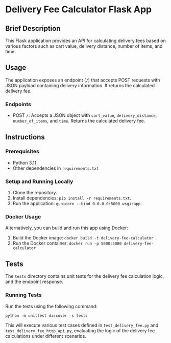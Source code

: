 # Delivery Fee Calculator Flask App

## Brief Description
This Flask application provides an API for calculating delivery fees based on various factors such as cart value, delivery distance, number of items, and time. 

## Usage
The application exposes an endpoint (`/`) that accepts POST requests with JSON payload containing delivery information. It returns the calculated delivery fee.

### Endpoints
- POST `/`: Accepts a JSON object with `cart_value`, `delivery_distance`, `number_of_items`, and `time`. Returns the calculated delivery fee.

## Instructions

### Prerequisites
- Python 3.11
- Other dependencies in `requirements.txt`

### Setup and Running Locally
1. Clone the repository.
2. Install dependencies: `pip install -r requirements.txt`.
3. Run the application: `gunicorn --bind 0.0.0.0:5000 wsgi:app`.

### Docker Usage
Alternatively, you can build and run this app using Docker:

1. Build the Docker image: `docker build -t delivery-fee-calculator .`
2. Run the Docker container: `docker run -p 5000:5000 delivery-fee-calculator`

## Tests
The `tests` directory contains unit tests for the delivery fee calculation logic, and the endpoint response.

### Running Tests
Run the tests using the following command:
```Python
python -m unittest discover -s tests
```
This will execute various test cases defined in `test_delivery_fee.py` and `test_delivery_fee_http_api.py`, evaluating the logic of the delivery fee calculations under different scenarios.



